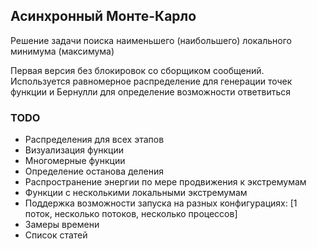 ## Асинхронный Монте-Карло

Решение задачи поиска наименьшего (наибольшего) локального минимума (максимума)

Первая версия без блокировок со сборщиком сообщений. Используется равномерное распределение для генерации точек функции и Бернулли для определение возможности ответвиться

### TODO

- Распределения для всех этапов
- Визуализация функции
- Многомерные функции
- Определение останова деления
- Распространение энергии по мере продвижения к экстремумам
- Функции с несколькими локальными экстремумам
- Поддержка возможности запуска на разных конфигурациях: [1 поток, несколько потоков, несколько процессов]
- Замеры времени
- Список статей
